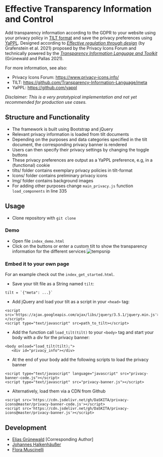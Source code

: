 # Effective Transparency Information and Control
Add transparency information according to the GDPR to your website using your privacy policy in [TILT format](https://github.com/Transparency-Information-Language/schema) and save the privacy preferences using [YaPPL](https://emidd.de/material).
Designed according to _[Effective regulation through design](https://www.researchgate.net/profile/Elias-Belgacem/publication/355394794_Effective_regulation_through_design_-_Aligning_the_ePrivacy_Regulation_with_the_EU_General_Data_Protection_Regulation_GDPR_Tracking_technologies_in_personalised_internet_content_and_the_data_protectio/links/616e850225467d2f005ab081/Effective-regulation-through-design-Aligning-the-ePrivacy-Regulation-with-the-EU-General-Data-Protection-Regulation-GDPR-Tracking-technologies-in-personalised-internet-content-and-the-data-protectio.pdf)_ (by Grafenstein et al. 2021) proposed by the Privacy Icons Forum and technically powered by the _[Transparency Information Language and Toolkit](https://dl.acm.org/doi/10.1145/3442188.3445925)_ (Grünewald and Pallas 2021). 

For more information, see also: 
- Privacy Icons Forum: https://www.privacy-icons.info/
- TILT: https://github.com/Transparency-Information-Language/meta
- YaPPL: https://github.com/yappl

_Disclaimer: This is a very prototypical implementation and not yet recommended for production use cases._

## Structure and Functionality
- The framework is built using Bootstrap and jQuery
- Relevant privacy information is loaded from tilt documents
- Depending on the purposes and data categories specified in the tilt document, the corresponding privacy banner is rendered
- Users can then specify their privacy settings by changing the toggle buttons
- These privacy preferences are output as a YaPPL preference, e.g, in a (functional) cookie
- tilts/ folder contains exemplary privacy policies in tilt-format
- Icons/ folder contains preliminary privacy icons
- Img/ folder contains background images
- For adding other purposes change `main_privacy.js` function `load_components` in line 335

## Usage
- Clone repository with `git clone`

### Demo
- Open file `index_demo.html`
- Click on the buttons or enter a custom tilt to show the transparency information for the different services
![tempsnip](https://user-images.githubusercontent.com/33124461/141969386-fa4cfcae-c330-4dcb-b423-d515c378ad81.png)


### Embed it to your own page
For an example check out the `index_get_started.html`.

 - Save your tilt file as a String named `tilt`:
 ```
 tilt = `{"meta": ...}`
 ```
- Add jQuery and load your tilt as a script in your `<head>` tag:
```
<script src='https://ajax.googleapis.com/ajax/libs/jquery/3.5.1/jquery.min.js'></script>
<script type="text/javascript" src=path_to_tilt></script>
 ```
 - Add the function call `load_tilt(tilt)` to your `<body>` tag and start your body with a div for the privacy banner:
 ```
 <body onload="load_tilt(tilt);">
	<div id="privacy_info"></div>
 ```
 - At the end of your body add the following scripts to load the privacy banner
 ```
<script type="text/javascript" language="javascript" src="privacy-banner-code.js"></script>
<script type="text/javascript" src="privacy-banner.js"></script>
```
- Alternatively, load them via a CDN from Github
```
<script src='https://cdn.jsdelivr.net/gh/DaSKITA/privacy-icons@master/privacy-banner-code.js'></script>
<script src='https://cdn.jsdelivr.net/gh/DaSKITA/privacy-icons@master/privacy-banner.js'></script>
```

## Development
- [Elias Grünewald](https://www.ise.tu-berlin.de/eg) \[Corresponding Author]
- [Johannes Halkenhäußer](mailto:halkenhaeusser@tu-berlin.de)
- [Flora Muscinelli](https://github.com/floramarleen)

